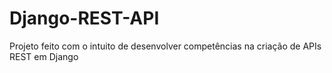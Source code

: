 # Django-REST-API
Projeto feito com o intuito de desenvolver competências na criação de APIs REST em Django
